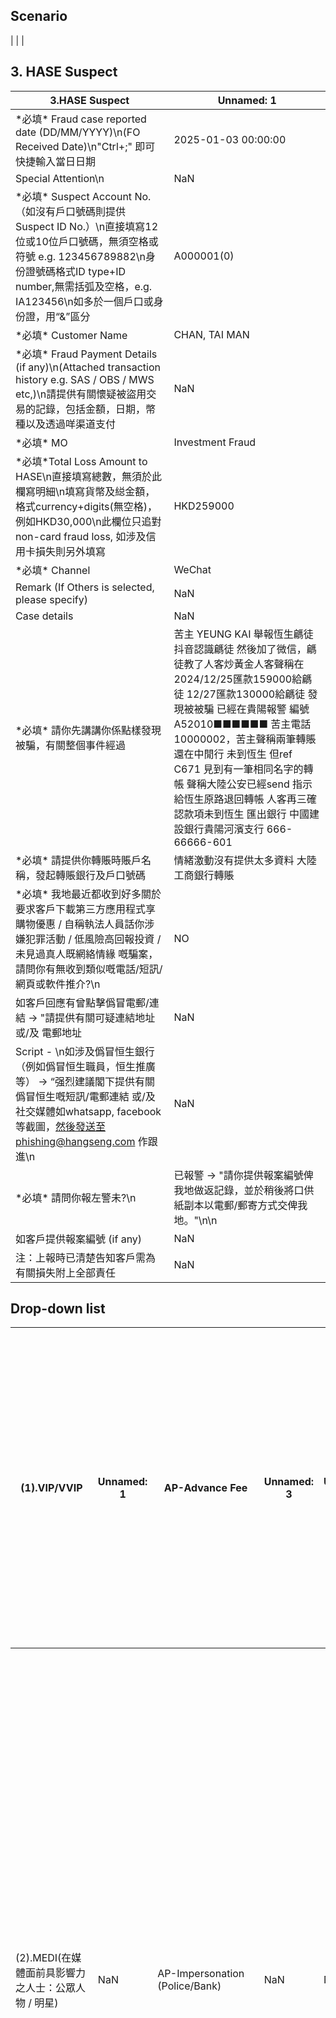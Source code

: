 ## Scenario
|
|  |

## 3. HASE Suspect
| 3.HASE Suspect | Unnamed: 1 |
| --- | --- |
| \*必填\* Fraud case reported date (DD/MM/YYYY)\n(FO Received Date)\n"Ctrl+;" 即可快捷輸入當日日期 | 2025-01-03 00:00:00 |
| Special Attention\n | NaN |
| \*必填\* Suspect Account No. （如沒有戶口號碼則提供Suspect ID No.）\n直接填寫12位或10位戶口號碼，無須空格或符號 e.g. 123456789882\n身份證號碼格式ID type+ID number,無需括弧及空格，e.g. IA123456\n如多於一個戶口或身份證，用“&”區分 | A000001(0) |
| \*必填\* Customer Name | CHAN, TAI MAN |
| \*必填\* Fraud Payment Details (if any)\n(Attached transaction history e.g. SAS / OBS / MWS etc,)\n請提供有關懷疑被盜用交易的記錄，包括金額，日期，幣種以及透過咩渠道支付 | NaN |
| \*必填\* MO | Investment Fraud |
| \*必填\*Total Loss Amount to HASE\n直接填寫總數，無須於此欄寫明細\n填寫貨幣及縂金額，格式currency+digits(無空格)， 例如HKD30,000\n此欄位只追對non-card fraud loss, 如涉及信用卡損失則另外填寫 | HKD259000 |
| \*必填\* Channel | WeChat |
| Remark (If Others is selected, please specify) | NaN |
| Case details | NaN |
| \*必填\* 請你先講講你係點樣發現被騙，有關整個事件經過 | 苦主 YEUNG KAI 舉報恆生騗徒抖音認識騗徒 然後加了微信，騗徒教了人客炒黃金人客聲稱在2024/12/25匯款159000給騗徒 12/27匯款130000給騗徒 發現被被騙 已經在貴陽報警 編號A52010■■■■■■ 苦主電話10000002，苦主聲稱兩筆轉賬還在中閒行 未到恆生 但ref C671 見到有一筆相同名字的轉帳 聲稱大陸公安已經send 指示給恆生原路退回轉帳 人客再三確認款項未到恆生 匯出銀行 中國建設銀行貴陽河濱支行 666-66666-601 |
| \*必填\* 請提供你轉賬時賬戶名稱，發起轉賬銀行及戶口號碼 | 情緒激動沒有提供太多資料 大陸工商銀行轉賬 |
| \*必填\* 我地最近都收到好多關於 要求客戶下載第三方應用程式享購物優惠 / 自稱執法人員話你涉嫌犯罪活動 / 低風險高回報投資 / 未見過真人既網絡情緣 嘅騙案，請問你有無收到類似嘅電話/短訊/網頁或軟件推介?\n | NO |
| 如客戶回應有曾點擊僞冒電郵/連結 -> "請提供有關可疑連結地址 或/及 電郵地址 | NaN |
| Script - \n如涉及僞冒恒生銀行（例如僞冒恒生職員，恒生推廣等） -> “强烈建議閣下提供有關僞冒恒生嘅短訊/電郵連結 或/及 社交媒體如whatsapp, facebook等截圖，然後發送至phishing@hangseng.com 作跟進\n | NaN |
| \*必填\* 請問你報左警未?\n | 已報警 -> "請你提供報案編號俾我地做返記錄，並於稍後將口供紙副本以電郵/郵寄方式交俾我地。"\n\n |
| 如客戶提供報案編號 (if any) | NaN |
| 注：上報時已清楚告知客戶需為有關損失附上全部責任 | NaN |

## Drop-down list
| (1).VIP/VVIP | Unnamed: 1 | AP-Advance Fee | Unnamed: 3 | Unnamed: 4 | Account Takeover | Unnamed: 6 | Yes | Unnamed: 8 | 已報警 -> "請你提供報案編號俾我地做返記錄，並於稍後將口供紙副本以電郵/郵寄方式交俾我地。" | Unnamed: 10 | Whatsapp |
| --- | --- | --- | --- | --- | --- | --- | --- | --- | --- | --- | --- |
| (2).MEDI(在媒體面前具影響力之人士：公眾人物 / 明星) | NaN | AP-Impersonation (Police/Bank) | NaN | NaN | Business Email Compromise | NaN | No | NaN | 未報警 -> "請你儘快去報案，你可經由警局報案中心或網上電子報案中心報案。向警方報案時請說明個案詳情及提供口供紙副本或網上報案詳情及報案編號，並於稍後將口供紙已電郵/郵寄方式交俾我地。" | NaN | Carousell |
| (3).FRQC(頻繁投訴之人士) | NaN | AP-Investment | NaN | NaN | Card Fraud | NaN | NaN | NaN | 拒絕報警 -> "雖然就本次個案未造成實際金額損失，我地都會建議閣下儘快去報警，你可經由警局報案中心或網上電子報案中心報案。向警方報案時請說明個案詳情及提供口供紙副本或網上報案詳情及報案編號，並於稍後將口供紙已電郵/郵寄方式交俾我地。" | NaN | 淘寶 |
| (4).PVC / VC | NaN | AP-Purchase | NaN | NaN | Cheque Fraud | NaN | NaN | NaN | NaN | NaN | WeChat |
| (5).POTENTIAL COMPLAINT (要向第三方機構投訴如媒體，HKMA，議員，律師，小額錢債等) | NaN | AP-Romance | NaN | NaN | Employment Fraud | NaN | NaN | NaN | NaN | NaN | Others |
| NaN | NaN | AP-CEO/Business Email Compromise\n | NaN | NaN | Identity Theft | NaN | NaN | NaN | NaN | NaN | NaN |
| NaN | NaN | AP-Impersonation (Others) | NaN | NaN | Impersonation | NaN | NaN | NaN | NaN | NaN | NaN |
| NaN | NaN | AP-Invoice & mandate | NaN | NaN | Insurance Fraud | NaN | NaN | NaN | NaN | NaN | NaN |
| NaN | NaN | AP-Other | NaN | NaN | Internal Fraud | NaN | NaN | NaN | NaN | NaN | NaN |
| NaN | NaN | UAP-Malware | NaN | NaN | Investment Fraud | NaN | NaN | NaN | NaN | NaN | NaN |
| NaN | NaN | UAP-Smishing | NaN | NaN | Loan Fraud | NaN | NaN | NaN | NaN | NaN | NaN |
| NaN | NaN | UAP-Branch\n\n\n\n\n\n\n | NaN | NaN | Naked Chat Blackmail | NaN | NaN | NaN | NaN | NaN | NaN |
| NaN | NaN | UAP-Compromise Points Unknown | NaN | NaN | Online Account Hijacking | NaN | NaN | NaN | NaN | NaN | NaN |
| NaN | NaN | UAP-Conversion | NaN | NaN | Online Shopping Fraud | NaN | NaN | NaN | NaN | NaN | NaN |
| NaN | NaN | UAP-Counterfeit | NaN | NaN | Others | NaN | NaN | NaN | NaN | NaN | NaN |
| NaN | NaN | UAP-Credential Stuffing | NaN | NaN | Phishing Attack | NaN | NaN | NaN | NaN | NaN | NaN |
| NaN | NaN | UAP-Direct Payment | NaN | NaN | Ransomware | NaN | NaN | NaN | NaN | NaN | NaN |
| NaN | NaN | UAP-Email/Fax/Mail | NaN | NaN | Romance Scam | NaN | NaN | NaN | NaN | NaN | NaN |
| NaN | NaN | UAP-Forgery | NaN | NaN | Smishing Attack | NaN | NaN | NaN | NaN | NaN | NaN |
| NaN | NaN | UAP-Fraudulent Alteration | NaN | NaN | Social Media Scam | NaN | NaN | NaN | NaN | NaN | NaN |
| NaN | NaN | UAP-Others | NaN | NaN | Telephone Deception | NaN | NaN | NaN | NaN | NaN | NaN |
| NaN | NaN | UAP-Remote Access | NaN | NaN | Telephone Deception - Pretended Official | NaN | NaN | NaN | NaN | NaN | NaN |
| NaN | NaN | UAP-Telephone Banking Automated | NaN | NaN | NaN | NaN | NaN | NaN | NaN | NaN | NaN |
| NaN | NaN | UAP-Telephone Call centre agent | NaN | NaN | NaN | NaN | NaN | NaN | NaN | NaN | NaN |
| NaN | NaN | UAP-Token Reactivation | NaN | NaN | NaN | NaN | NaN | NaN | NaN | NaN | NaN |
| NaN | NaN | Failed to fraud tagging due to SAS purged | NaN | NaN | NaN | NaN | NaN | NaN | NaN | NaN | NaN |

## ref
| Source file |
| --- |
| 2.0 |
| NaN |
| NaN |
| NaN |
| NaN |
| 3.0 |
| NaN |
| NaN |
| NaN |
| NaN |
| 4.0 |
| NaN |
| NaN |
| NaN |
| NaN |
| 5.0 |

## List
| List2 - 2.Victim with no financial loss but with data leakage | Unnamed: 1 | Unnamed: 2 | Unnamed: 3 | Unnamed: 4 | Unnamed: 5 | Unnamed: 6 | Unnamed: 7 |
| --- | --- | --- | --- | --- | --- | --- | --- |
| (1).VIP/VVIP | AP-Advance Fee | AP-CEO/Business Email Compromise | UAP-Branch | Yes | Yes -> 會發送 | 已報警 -> "請你提供報案編號俾我地做返記錄，並於稍後將口供紙副本以電郵/郵寄方式交俾我地。" | Account Takeover |
| (2).MEDI(在媒體面前具影響力之人士：公眾人物 / 明星) | AP-Impersonation (Police/Bank) | AP-Impersonation (Others) | UAP-Compromise Points Unknown | No | No-> 不會發送 | 未報警 -> "請你儘快去報案，你可經由警局報案中心或網上電子報案中心報案。向警方報案時請說明個案詳情及提供口供紙副本或網上報案詳情及報案編號，並於稍後將口供紙已電郵/郵寄方式交俾我地。" | Business Email Compromise |
| (3).FRQC(頻繁投訴之人士) | AP-Investment | AP-Invoice & mandate | UAP-Conversion | NaN | NaN | 拒絕報警 -> "雖然就本次個案未造成實際金額損失，我地都會建議閣下儘快去報警，你可經由警局報案中心或網上電子報案中心報案。向警方報案時請說明個案詳情及提供口供紙副本或網上報案詳情及報案編號，並於稍後將口供紙已電郵/郵寄方式交俾我地。" | Card Fraud |
| (4).PVC / VC | AP-Purchase | AP-Other | UAP-Counterfeit | NaN | NaN | NaN | Cheque Fraud |
| (5).POTENTIAL COMPLAINT (要向第三方機構投訴如媒體，HKMA，議員，律師，小額錢債等) | AP-Romance | NaN | UAP-Credential Stuffing | NaN | NaN | NaN | Employment Fraud |
| NaN | UAP-Malware | NaN | UAP-Direct Payment | NaN | NaN | NaN | Identity Theft |
| NaN | UAP-Smishing | NaN | UAP-Email/Fax/Mail | NaN | NaN | NaN | Impersonation |
| NaN | Failed to fraud tagging due to SAS purged | NaN | UAP-Forgery | NaN | NaN | NaN | Insurance Fraud |
| NaN | NaN | NaN | UAP-Fraudulent Alteration | NaN | NaN | NaN | Internal Fraud |
| NaN | NaN | NaN | UAP-Others | NaN | NaN | NaN | Investment Fraud |
| NaN | NaN | NaN | UAP-Remote Access | NaN | NaN | NaN | Loan Fraud |
| NaN | NaN | NaN | UAP-Telephone Banking Automated | NaN | NaN | NaN | Naked Chat Blackmail |
| NaN | NaN | NaN | UAP-Telephone Call centre agent | NaN | NaN | NaN | Online Account Hijacking |
| NaN | NaN | NaN | UAP-Token Reactivation | NaN | NaN | NaN | Online Shopping Fraud |
| NaN | NaN | NaN | NaN | NaN | NaN | NaN | Others |
| NaN | NaN | NaN | NaN | NaN | NaN | NaN | Phishing Attack |
| NaN | NaN | NaN | NaN | NaN | NaN | NaN | Ransomware |
| NaN | NaN | NaN | NaN | NaN | NaN | NaN | Romance Scam |
| NaN | NaN | NaN | NaN | NaN | NaN | NaN | Smishing Attack |
| NaN | NaN | NaN | NaN | NaN | NaN | NaN | Social Media Scam |
| NaN | NaN | NaN | NaN | NaN | NaN | NaN | Telephone Deception |
| NaN | NaN | NaN | NaN | NaN | NaN | NaN | Telephone Deception - Pretended Official |
| NaN | NaN | NaN | NaN | NaN | NaN | NaN | NaN |
| List3 - 3.HASE Suspect | NaN | NaN | NaN | NaN | NaN | NaN | NaN |
| NaN | NaN | NaN | NaN | NaN | NaN | NaN | NaN |
| List4 - 4.Victim with financial loss (Non-Card payment) | NaN | NaN | NaN | NaN | NaN | NaN | NaN |
| Yes -> Authorized | Yes ->請提供有關短訊/電郵連結及截圖，以及詢問客人“具體提供左咩資料"： | NaN | NaN | NaN | NaN | NaN | NaN |
| No -> Unauthorized | No | NaN | NaN | NaN | NaN | NaN | NaN |
| NaN | NaN | NaN | NaN | NaN | NaN | NaN | NaN |
| List5 - 5.Victim with financial loss (ATM Card payment) | NaN | NaN | NaN | NaN | NaN | NaN | NaN |